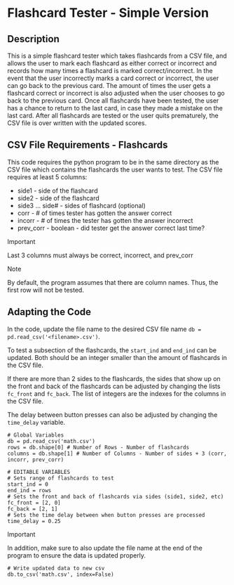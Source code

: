 # Flashcard Tester - Simple Version

## Description
This is a simple flashcard tester which takes flashcards from a CSV file, and allows the user to mark each flashcard as either correct or incorrect and records how many times a flashcard is marked correct/incorrect.
In the event that the user incorrectly marks a card correct or incorrect, the user can go back to the previous card.
The amount of times the user gets a flashcard correct or incorrect is also adjusted when the user chooses to go back to the previous card.
Once all flashcards have been tested, the user has a chance to return to the last card, in case they made a mistake on the last card. 
After all flashcards are tested or the user quits prematurely, the CSV file is over written with the updated scores.

## CSV File Requirements - Flashcards
This code requires the python program to be in the same directory as the CSV file which contains the flashcards the user wants to test.
The CSV file requires at least 5 columns:
- side1 - side of the flashcard
- side2 - side of the flashcard
- side3 ... side# - sides of flashcard (optional)
- corr - # of times tester has gotten the answer correct
- incorr - # of times the tester has gotten the answer incorrect
- prev_corr - boolean - did tester get the answer correct last time?
>[!IMPORTANT]
>Last 3 columns must always be correct, incorrect, and prev_corr

>[!NOTE]
>By default, the program assumes that there are column names. Thus, the first row will not be tested.

## Adapting the Code
In the code, update the file name to the desired CSV file name ```db = pd.read_csv('<filename>.csv')```.

To test a subsection of the flashcards, the ```start_ind``` and ```end_ind``` can be updated. Both should be an integer smaller than the amount of flashcards in the CSV file.

If there are more than 2 sides to the flashcards, the sides that show up on the front and back of the flashcards can be adjusted by changing the lists ```fc_front``` and ```fc_back```.
The list of integers are the indexes for the columns in the CSV file.

The delay between button presses can also be adjusted by changing the ```time_delay``` variable.

```
# Global Variables
db = pd.read_csv('math.csv')
rows = db.shape[0] # Number of Rows - Number of flashcards
columns = db.shape[1] # Number of Columns - Number of sides + 3 (corr, incorr, prev_corr)

# EDITABLE VARIABLES
# Sets range of flashcards to test
start_ind = 0
end_ind = rows
# Sets the front and back of flashcards via sides (side1, side2, etc)
fc_front = [2, 0]
fc_back = [2, 1]
# Sets the time delay between when button presses are processed
time_delay = 0.25
```

> [!IMPORTANT]
> In addition, make sure to also update the file name at the end of the program to ensure the data is updated properly.
>```
># Write updated data to new csv
>db.to_csv('math.csv', index=False)
>```
 
